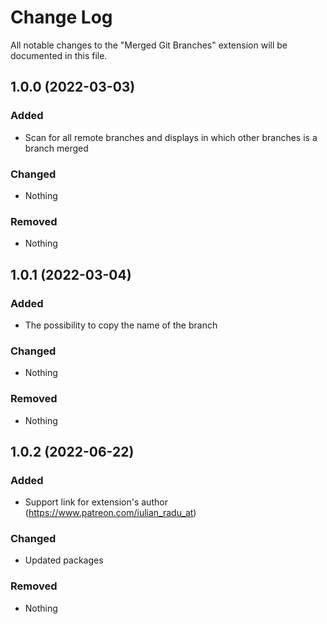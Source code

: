 # Change Log

All notable changes to the "Merged Git Branches" extension will be documented in this file.

## 1.0.0 (2022-03-03)

### Added

- Scan for all remote branches and displays in which other branches is a branch merged

### Changed

- Nothing

### Removed

- Nothing

## 1.0.1 (2022-03-04)

### Added

- The possibility to copy the name of the branch

### Changed

- Nothing

### Removed

- Nothing

## 1.0.2 (2022-06-22)

### Added

- Support link for extension's author (https://www.patreon.com/iulian_radu_at)

### Changed

- Updated packages

### Removed

- Nothing
